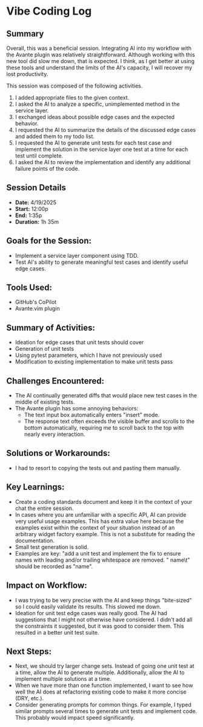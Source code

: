 # Vibe Coding Log

## Summary

Overall, this was a beneficial session. Integrating AI into my workflow with the Avante plugin was
relatively straightforward. Although working with this new tool did slow me down, that is expected.
I think, as I get better at using these tools and understand the limits of the AI's capacity, I will
recover my lost productivity. 

This session was composed of the following activities.

1. I added appropriate files to the given context.
2. I asked the AI to analyze a specific, unimplemented method in the service layer.
3. I exchanged ideas about possible edge cases and the expected behavior.
4. I requested the AI to summarize the details of the discussed edge cases and added them to my todo
   list.
5. I requested the AI to generate unit tests for each test case and implement the solution in the
   service layer one test at a time for each test until complete.
6. I asked the AI to review the implementation and identify any additional failure points of the
   code.

## Session Details

- **Date:** 4/19/2025
- **Start:** 12:00p
- **End:** 1:35p
- **Duration:** 1h 35m

## Goals for the Session:
- Implement a service layer component using TDD.
- Test AI's ability to generate meaningful test cases and identify useful edge cases.

## Tools Used:
- GitHub's CoPilot
- Avante.vim plugin

## Summary of Activities:
- Ideation for edge cases that unit tests should cover
- Generation of unit tests
- Using pytest parameters, which I have not previously used
- Modification to existing implementation to make unit tests pass

## Challenges Encountered:
- The AI continually generated diffs that would place new test cases in the middle of existing
  tests.
- The Avante plugin has some annoying behaviors:
  - The text input box automatically enters "insert" mode.
  - The response text often exceeds the visible buffer and scrolls to the bottom automatically,
    requiring me to scroll back to the top with nearly every interaction.

## Solutions or Workarounds:
- I had to resort to copying the tests out and pasting them manually.

## Key Learnings:
- Create a coding standards document and keep it in the context of your chat the entire session.
- In cases where you are unfamiliar with a specific API, AI can provide very useful usage examples.
  This has extra value here because the examples exist within the context of your situation instead
  of an arbitrary widget factory example. This is not a substitute for reading the documentation.
- Small test generation is solid.
- Examples are key: "add a unit test and implement the fix to ensure names with leading and/or
  trailing whitespace are removed. " name\t" should be recorded as "name".

## Impact on Workflow:
- I was trying to be very precise with the AI and keep things "bite-sized" so I could easily validate
  its results. This slowed me down.
- Ideation for unit test edge cases was really good. The AI had suggestions that I might not
  otherwise have considered. I didn't add all the constraints it suggested, but it was good to consider
  them. This resulted in a better unit test suite.

## Next Steps:
- Next, we should try larger change sets. Instead of going one unit test at a time, allow the AI to
  generate multiple. Additionally, allow the AI to implement multiple solutions at a time.
- When we have more than one function implemented, I want to see how well the AI does at refactoring
  existing code to make it more concise (DRY, etc.).
- Consider generating prompts for common things. For example, I typed similar prompts several times
  to generate unit tests and implement code. This probably would impact speed significantly.


